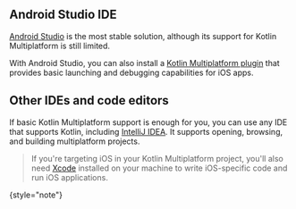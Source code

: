 [//]: # (title: Recommended IDEs and code editors)

## Android Studio IDE

[Android Studio](https://developer.android.com/studio) is the most stable solution,
although its support for Kotlin Multiplatform is still limited.

With Android Studio, you can also install a [Kotlin Multiplatform plugin](https://plugins.jetbrains.com/plugin/14936-kotlin-multiplatform-mobile)
that provides basic launching and debugging capabilities for iOS apps.

## Other IDEs and code editors

If basic Kotlin Multiplatform support is enough for you, you can use any IDE that supports Kotlin, including [IntelliJ IDEA](https://www.jetbrains.com/idea/).
It supports opening, browsing, and building multiplatform projects.

> If you're targeting iOS in your Kotlin Multiplatform project, you'll also need [Xcode](https://developer.apple.com/xcode/)
> installed on your machine to write iOS-specific code and run iOS applications.
>
{style="note"}
